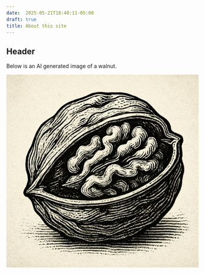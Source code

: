 ```yaml
---
date:  2025-05-21T18:40:11-05:00
draft: true
title: About this site
---
```


## Header

Below is an AI generated image of a walnut.

![Walnut](ai-nut.png)
